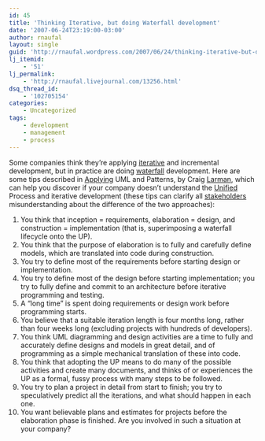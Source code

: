 ```yaml
---
id: 45
title: 'Thinking Iterative, but doing Waterfall development'
date: '2007-06-24T23:19:00-03:00'
author: rnaufal
layout: single
guid: 'http://rnaufal.wordpress.com/2007/06/24/thinking-iterative-but-doing-waterfall-development/'
lj_itemid:
    - '51'
lj_permalink:
    - 'http://rnaufal.livejournal.com/13256.html'
dsq_thread_id:
    - '102705154'
categories:
    - Uncategorized
tags:
    - development
    - management
    - process
---
```


Some companies think they’re applying [iterative](http://en.wikipedia.org/wiki/Iterative_and_incremental_development) and incremental development, but in practice are doing [waterfall](http://en.wikipedia.org/wiki/Waterfall_model) development. Here are some tips described in [Applying](http://www.amazon.com/Applying-UML-Patterns-Craig-Larman/dp/0137488807) UML and Patterns, by Craig [Larman](http://www.craiglarman.com/), which can help you discover if your company doesn’t understand the [Unified](http://en.wikipedia.org/wiki/Unified_Process) Process and iterative development (these tips can clarify all [stakeholders](http://en.wikipedia.org/wiki/Stakeholder_%28corporate%29) misunderstanding about the difference of the two approaches):

1. You think that inception = requirements, elaboration = design, and construction = implementation (that is, superimposing a waterfall lifecycle onto the UP).
2. You think that the purpose of elaboration is to fully and carefully define models, which are translated into code during construction.
3. You try to define most of the requirements before starting design or implementation.
4. You try to define most of the design before starting implementation; you try to fully define and commit to an architecture before iterative programming and testing.
5. A “long time” is spent doing requirements or design work before programming starts.
6. You believe that a suitable iteration length is four months long, rather than four weeks long (excluding projects with hundreds of developers).
7. You think UML diagramming and design activities are a time to fully and accurately define designs and models in great detail, and of programming as a simple mechanical translation of these into code.
8. You think that adopting the UP means to do many of the possible activities and create many documents, and thinks of or experiences the UP as a formal, fussy process with many steps to be followed.
9. You try to plan a project in detail from start to finish; you try to speculatively predict all the iterations, and what should happen in each one.
10. You want believable plans and estimates for projects before the elaboration phase is finished.
Are you involved in such a situation at your company?